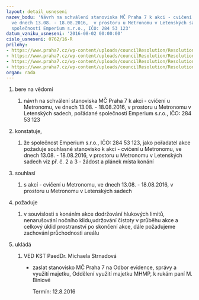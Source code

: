 ```yaml
---
layout: detail_usneseni
nazev_bodu: 'Návrh na schválení stanoviska MČ Praha 7 k akci - cvičení u Metronomu,
  ve dnech 13.08. - 18.08.2016,  v prostoru u Metronomu v Letenských sadech, pořádané
  společností Emperium s.r.o., IČO: 284 53 123'
datum_vzniku_usneseni: '2016-08-02 00:00:00'
cislo_usneseni: 0762/16-R
prilohy:
- https://www.praha7.cz/wp-content/uploads/councilResolution/Resolutions/28038/export/DuvodovazpravaEmperium_cviceniumetronomu~87767.doc
- https://www.praha7.cz/wp-content/uploads/councilResolution/Resolutions/28038/export/zadost_emperium_cviceniumetronomu_1318082016~87766.pdf
- https://www.praha7.cz/wp-content/uploads/councilResolution/Resolutions/28038/export/planekakce_cviceniumetronomu_emperium~87765.pdf
- https://www.praha7.cz/wp-content/uploads/councilResolution/Resolutions/28038/export/export~298149.pdf
organ: rada
---
```

<ol class="urzList_view" id="urzList">
<li id="" class="urzClass1"><span name="1">bere na vědomí</span> 
<ol class="urzOlClass">
<li id="" class="urzClass2" style="TEXT-ALIGN: left"><span><p>návrh na schválení stanoviska MČ Praha 7 k akci - cvičení u Metronomu, ve dnech 13.08. - 18.08.2016, v prostoru u Metronomu v Letenských sadech, pořádané společností Emperium s.r.o., IČO: 284 53 123</p></span></li></ol></li>
<li id="" class="urzClass1"><span name="50">konstatuje,</span> 
<ol class="urzOlClass">
<li id="" class="urzClass2" style="TEXT-ALIGN: left"><span><p>že&nbsp;společnost Emperium s.r.o., IČO: 284 53 123,&nbsp;jako pořadatel akce požaduje souhlasné stanovisko k akci -&nbsp;cvičení u Metronomu, ve dnech 13.08. - 18.08.2016, v prostoru u Metronomu v Letenských sadech viz př. č. 2 a 3 - žádost a&nbsp;plánek místa konání&nbsp;</p></span></li></ol></li>
<li id="" class="urzClass1"><span name="26">souhlasí</span> 
<ol class="urzOlClass">
<li id="" class="urzClass2" style="TEXT-ALIGN: left"><span><p>﻿﻿s&nbsp;akcí - cvičení u Metronomu, ve dnech 13.08. - 18.08.2016, v prostoru u Metronomu v Letenských sadech</p></span></li></ol></li>
<li id="" class="urzClass1"><span name="62">požaduje</span> 
<ol class="urzOlClass">
<li id="" class="urzClass2" style="TEXT-ALIGN: left"><span><p>v souvislosti s konáním akce dodržování hlukových limitů, nenarušování nočního klidu,udržování čistoty v průběhu akce a celkový úklid prostranství po skončení akce, dále požadujeme zachování průchodnosti areálu<br></p></span></li></ol></li><li class="urzClass1" id="urzUkoly"><span name="1">ukládá</span><ol class="urzOlClass"><li class="urzClass2"><span><p>VED KST PaedDr. Michaela Strnadová</p></span><ul class="urzUlClass"><li class="urzClass3"><span><p>zaslat stanovisko MČ Praha 7 na Odbor evidence, správy a využití majetku, Oddělení využití majetku MHMP, k rukám paní M. Biniové</p></span><span class="urzUkolTermin">  Termín:&nbsp;12.8.2016</span></li></ul></li></ol></li>
</ol>
